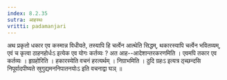 ```yaml
---
index: 8.2.35
sutra: आहस्थः
vritti: padamanjari
---
```


 अथ प्रकृतो धकार एव कस्मान्न विधीयते, तस्यापि हि चर्त्वेन आत्थेति सिद्धम्, थकारस्यापि चर्त्वेन भवितव्यम्, एवं च कृत्वा ठाहनहोर्धःऽ इत्येक एव योगः कर्तव्यः ? अत आह--आदेशान्तरकरणमिति । एवमपि तकार एव कर्तव्यः । हृग्रहोरिति । हकारस्येति वचनं हरत्यर्थम् । निग्राभमिति । ठुदि ग्रहःऽ इत्यत्र ठ्च्छन्दसि निपूर्वादपीष्यते स्रुगुद्यमननिपातनयोःऽ इति वचनाद्वा घञ् ॥